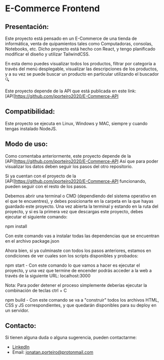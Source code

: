 # E-Commerce Frontend

## Presentación:

Este proyecto está pensado en un E-Commerce de una tienda de informática, venta de quipamientos tales como Computadoras, consolas, Notebooks, etc.
Dicho proyecto está hecho con React, y tengo planificado modificar el diseño y utilizar TailwindCSS.

En esta demo puedes visualizar todos los productos, filtrar por categoría a través del menú desplegable, visualizar las descripciones de los productos, y a su vez se puede
buscar un producto en particular utilizando el buscador 🔍

Este proyecto depende de la API que está publicada en este link: [API]https://github.com/jporteiro2020/E-Commerce-API

## Compatibilidad:

Este proyecto se ejecuta en Linux, Windows y MAC, siempre y cuando tengas instalado NodeJS.

## Modo de uso:

Como comentaba anteriormente, este proyecto depende de la [API]https://github.com/jporteiro2020/E-Commerce-API
Así que para poder visualizar los datos deben seguir los pasos del otro repositorio.

Si ya cuentan con el proyecto de la [API]https://github.com/jporteiro2020/E-Commerce-API funcionando, pueden seguir con el resto de los pasos.

Debemos abrir una terminal o CMD (dependiendo del sistema operativo en el que te encuentres), y debes posicionarte en la carpeta en la que hayas guardado este proyecto.
Una vez abierta la terminal y estando en la ruta del proyecto, y si es la primera vez que descargas este proyecto, debes ejecutar el siguiente comando:

npm install

Con este comando vas a instalar todas las dependencias que se encuentran en el archivo package.json

Ahora bien, si ya culminaste con todos los pasos anteriores, estamos en condiciones de ver cuales son los scripts disponibles y probados:

npm start - Con este comando lo que vamos a hacer es ejecutar el proyecto, y una vez que termine de encender podrás acceder a la web a través de la siguiente URL:
localhost:3000

Nota: Para poder detener el proceso simplemente deberías ejecutar la combinación de teclas ctrl + C

npm build - Con este comando se va a "construir" todos los archivos HTML, CSS y JS correspondientes, y que quedarán disponibles para su deploy en un servidor.

## Contacto:

Si tienen alguna duda o alguna sugerencia, pueden contactarme:

- [LinkedIn](https://www.linkedin.com/in/jonatan-porteiro/)
- Email: jonatan.porteiro@protonmail.com